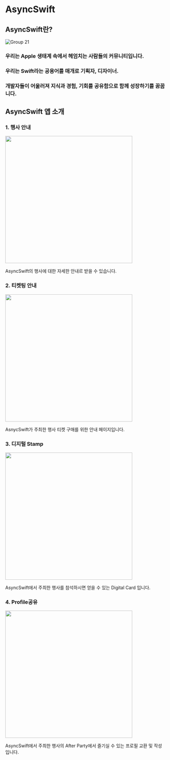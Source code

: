 # AsyncSwift
## AsyncSwift란?
![Group 21](https://user-images.githubusercontent.com/55151796/208451012-9b8b1fbe-62ea-4173-9ce1-852ac9367e04.jpg)
### 우리는 Apple 생태계 속에서 헤엄치는 사람들의 커뮤니티입니다. 
### 우리는 Swift라는 공용어를 매개로 기획자, 디자이너. 
### 개발자들이 어울러져 지식과 경험, 기회를 공유함으로 함께 성장하기를 꿈꿉니다.


## AsyncSwift 앱 소개
### 1. 행사 안내
<p align="left">
<img src="https://user-images.githubusercontent.com/55151796/208431915-2793d71c-109d-4c81-8617-b51ff76d82e9.PNG" height=400>
</p>
AsyncSwift의 행사에 대한 자세한 안내르 받을 수 있습니다.

### 2. 티켓팅 안내
<p align="left">
<img src="https://user-images.githubusercontent.com/55151796/208436508-34ada2d0-17b3-4232-9d6d-47a263798f13.PNG" height=400>
</p>
AsnycSwift가 주최한 행사 티켓 구매를 위한 안내 페이지입니다.

### 3. 디지털 Stamp 
<p align="left">
<img src="https://user-images.githubusercontent.com/55151796/208449937-a5b313e9-f783-42fe-a0d3-4ea8bd60ffd4.PNG" height=400>
</p>
AsyncSwift에서 주최한 행사를 참석하시면 얻을 수 있는 Digital Card 입니다.


### 4. Profile공유
<p align="left">
<img src="https://user-images.githubusercontent.com/55151796/208449952-9f69dcc4-9757-4be6-a8c7-3746805da469.PNG" height=400>
</p>
AsyncSwift에서 주최한 행사의 After Party에서 즐기실 수 있는 프로필 교환 및 작성입니다.

